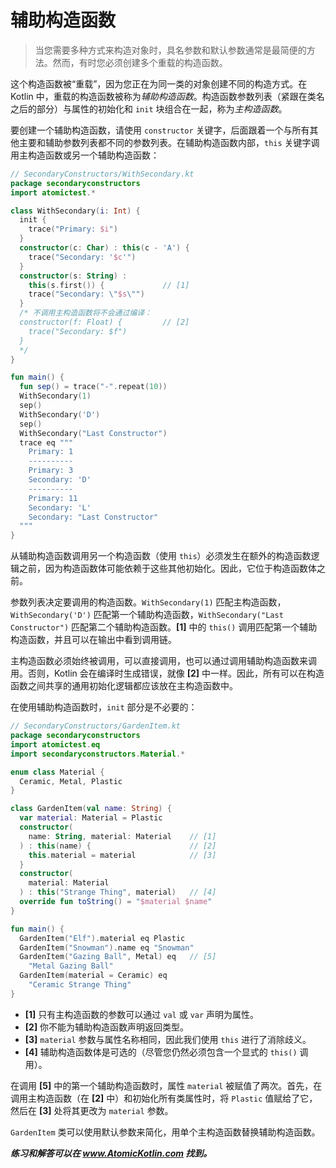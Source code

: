 # 辅助构造函数

> 当您需要多种方式来构造对象时，具名参数和默认参数通常是最简便的方法。然而，有时您必须创建多个重载的构造函数。

这个构造函数被“重载”，因为您正在为同一类的对象创建不同的构造方式。在 Kotlin 中，重载的构造函数被称为*辅助构造函数*。构造函数参数列表（紧跟在类名之后的部分）与属性的初始化和 `init` 块组合在一起，称为*主构造函数*。

要创建一个辅助构造函数，请使用 `constructor` 关键字，后面跟着一个与所有其他主要和辅助参数列表都不同的参数列表。在辅助构造函数内部，`this` 关键字调用主构造函数或另一个辅助构造函数：

```kotlin
// SecondaryConstructors/WithSecondary.kt
package secondaryconstructors
import atomictest.*

class WithSecondary(i: Int) {
  init {
    trace("Primary: $i")
  }
  constructor(c: Char) : this(c - 'A') {
    trace("Secondary: '$c'")
  }
  constructor(s: String) :
    this(s.first()) {             // [1]
    trace("Secondary: \"$s\"")
  }
  /* 不调用主构造函数将不会通过编译：
  constructor(f: Float) {         // [2]
    trace("Secondary: $f")
  }
  */
}

fun main() {
  fun sep() = trace("-".repeat(10))
  WithSecondary(1)
  sep()
  WithSecondary('D')
  sep()
  WithSecondary("Last Constructor")
  trace eq """
    Primary: 1
    ----------
    Primary: 3
    Secondary: 'D'
    ----------
    Primary: 11
    Secondary: 'L'
    Secondary: "Last Constructor"
  """
}
```

从辅助构造函数调用另一个构造函数（使用 `this`）必须发生在额外的构造函数逻辑之前，因为构造函数体可能依赖于这些其他初始化。因此，它位于构造函数体之前。

参数列表决定要调用的构造函数。`WithSecondary(1)` 匹配主构造函数，`WithSecondary('D')` 匹配第一个辅助构造函数，`WithSecondary("Last Constructor")` 匹配第二个辅助构造函数。**[1]** 中的 `this()` 调用匹配第一个辅助构造函数，并且可以在输出中看到调用链。

主构造函数必须始终被调用，可以直接调用，也可以通过调用辅助构造函数来调用。否则，Kotlin 会在编译时生成错误，就像 **[2]** 中一样。因此，所有可以在构造函数之间共享的通用初始化逻辑都应该放在主构造函数中。

在使用辅助构造函数时，`init` 部分是不必要的：

```kotlin
// SecondaryConstructors/GardenItem.kt
package secondaryconstructors
import atomictest.eq
import secondaryconstructors.Material.*

enum class Material {
  Ceramic, Metal, Plastic
}

class GardenItem(val name: String) {
  var material: Material = Plastic
  constructor(
    name: String, material: Material    // [1]
  ) : this(name) {                      // [2]
    this.material = material            // [3]
  }
  constructor(
    material: Material
  ) : this("Strange Thing", material)   // [4]
  override fun toString() = "$material $name"
}

fun main() {
  GardenItem("Elf").material eq Plastic
  GardenItem("Snowman").name eq "Snowman"
  GardenItem("Gazing Ball", Metal) eq   // [5]
    "Metal Gazing Ball"
  GardenItem(material = Ceramic) eq
    "Ceramic Strange Thing"
}
```

- **[1]** 只有主构造函数的参数可以通过 `val` 或 `var` 声明为属性。
- **[2]** 你不能为辅助构造函数声明返回类型。
- **[3]** `material` 参数与属性名称相同，因此我们使用 `this` 进行了消除歧义。
- **[4]** 辅助构造函数体是可选的（尽管您仍然必须包含一个显式的 `this()` 调用）。

在调用 **[5]** 中的第一个辅助构造函数时，属性 `material` 被赋值了两次。首先，在调用主构造函数（在 **[2]** 中）和初始化所有类属性时，将 `Plastic` 值赋给了它，然后在 **[3]** 处将其更改为 `material` 参数。

`GardenItem` 类可以使用默认参数来简化，用单个主构造函数替换辅助构造函数。

***练习和解答可以在 www.AtomicKotlin.com 找到。***